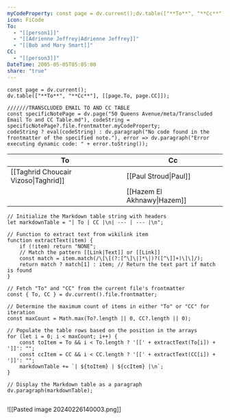```yaml
---
myCodeProperty: const page = dv.current();dv.table(["**To**", "**Cc**"], [[page.To, page.CC]]);
icon: FiCode
To:
  - "[[person1]]"
  - "[[Adrienne Jeffrey|Adrienne Jeffrey]]"
  - "[[Bob and Mary Smart]]"
CC:
  - "[[person3]]"
DateTime: 2005-05-05T05:05:00
share: "true"
---
```

```dataviewjs
const page = dv.current();
dv.table(["**To**", "**Cc**"], [[page.To, page.CC]]);

``` 

```dataviewjs
///////TRANSCLUDED EMAIL TO AND CC TABLE
const specificNotePage = dv.page("50 Queens Avenue/meta/Transcluded Email To and CC Table.md"), codeString = specificNotePage?.file.frontmatter.myCodeProperty;
codeString ? eval(codeString) : dv.paragraph("No code found in the frontmatter of the specified note."), error => dv.paragraph("Error executing dynamic code: " + error.toString());
```


| To                                   | Cc                          |    
| ------------------------------------ | --------------------------- | 
| [[Taghrid Choucair Vizoso\|Taghrid]] | [[Paul Stroud\|Paul]]       |  
|                                      | [[Hazem El Akhnawy\|Hazem]] |
```dataviewjs
// Initialize the Markdown table string with headers
let markdownTable = "| To | CC |\n| --- | --- |\n";

// Function to extract text from wikilink item
function extractText(item) {
    if (!item) return "NONE";
    // Match the pattern [[Link|Text]] or [[Link]]
    const match = item.match(/\[\[(?:[^\]\|]*\|)?([^\]]+)\]\]/);
    return match ? match[1] : item; // Return the text part if match is found
}

// Fetch "To" and "CC" from the current file's frontmatter
const { To, CC } = dv.current().file.frontmatter;

// Determine the maximum count of items in either "To" or "CC" for iteration
const maxCount = Math.max(To?.length || 0, CC?.length || 0);

// Populate the table rows based on the position in the arrays
for (let i = 0; i < maxCount; i++) {
    const toItem = To && i < To.length ? '[[' + extractText(To[i]) + ']]': "";
    const ccItem = CC && i < CC.length ? '[[' + extractText(CC[i]) + ']]': "";
    markdownTable += `| ${toItem} | ${ccItem} |\n`;
}

// Display the Markdown table as a paragraph
dv.paragraph(markdownTable);


```

![[Pasted image 20240226140003.png]]